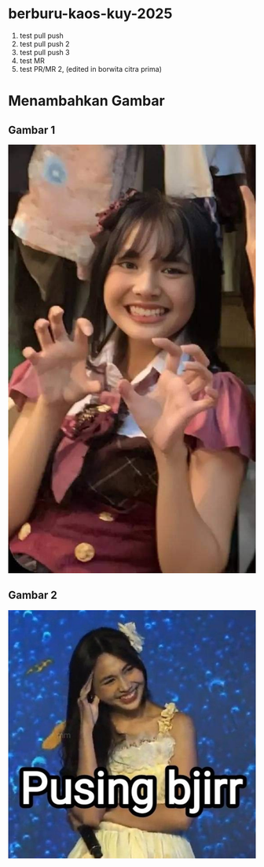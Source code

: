 # berburu-kaos-kuy-2025

1. test pull push
2. test pull push 2
3. test pull push 3
4. test MR
5. test PR/MR 2, (edited in borwita citra prima)

# Menambahkan Gambar
## Gambar 1
![Foto 1](./gambar/gita.jpg)

## Gambar 2
![Foto 2](./gambar/pusing.jpg)